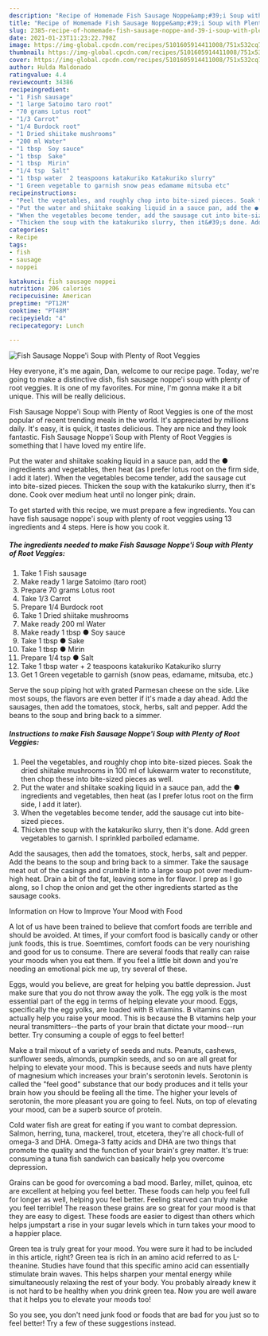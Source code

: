 ```yaml
---
description: "Recipe of Homemade Fish Sausage Noppe&amp;#39;i Soup with Plenty of Root Veggies"
title: "Recipe of Homemade Fish Sausage Noppe&amp;#39;i Soup with Plenty of Root Veggies"
slug: 2385-recipe-of-homemade-fish-sausage-noppe-and-39-i-soup-with-plenty-of-root-veggies
date: 2021-01-23T11:23:22.798Z
image: https://img-global.cpcdn.com/recipes/5101605914411008/751x532cq70/fish-sausage-noppei-soup-with-plenty-of-root-veggies-recipe-main-photo.jpg
thumbnail: https://img-global.cpcdn.com/recipes/5101605914411008/751x532cq70/fish-sausage-noppei-soup-with-plenty-of-root-veggies-recipe-main-photo.jpg
cover: https://img-global.cpcdn.com/recipes/5101605914411008/751x532cq70/fish-sausage-noppei-soup-with-plenty-of-root-veggies-recipe-main-photo.jpg
author: Hulda Maldonado
ratingvalue: 4.4
reviewcount: 34386
recipeingredient:
- "1 Fish sausage"
- "1 large Satoimo taro root"
- "70 grams Lotus root"
- "1/3 Carrot"
- "1/4 Burdock root"
- "1 Dried shiitake mushrooms"
- "200 ml Water"
- "1 tbsp  Soy sauce"
- "1 tbsp  Sake"
- "1 tbsp  Mirin"
- "1/4 tsp  Salt"
- "1 tbsp water  2 teaspoons katakuriko Katakuriko slurry"
- "1 Green vegetable to garnish snow peas edamame mitsuba etc"
recipeinstructions:
- "Peel the vegetables, and roughly chop into bite-sized pieces. Soak the dried shiitake mushrooms in 100 ml of lukewarm water to reconstitute, then chop these into bite-sized pieces as well."
- "Put the water and shiitake soaking liquid in a sauce pan, add the ● ingredients and vegetables, then heat (as I prefer lotus root on the firm side, I add it later)."
- "When the vegetables become tender, add the sausage cut into bite-sized pieces."
- "Thicken the soup with the katakuriko slurry, then it&#39;s done. Add green vegetables to garnish. I sprinkled parboiled edamame."
categories:
- Recipe
tags:
- fish
- sausage
- noppei

katakunci: fish sausage noppei 
nutrition: 206 calories
recipecuisine: American
preptime: "PT12M"
cooktime: "PT48M"
recipeyield: "4"
recipecategory: Lunch

---
```



![Fish Sausage Noppe&#39;i Soup with Plenty of Root Veggies](https://img-global.cpcdn.com/recipes/5101605914411008/751x532cq70/fish-sausage-noppei-soup-with-plenty-of-root-veggies-recipe-main-photo.jpg)

Hey everyone, it's me again, Dan, welcome to our recipe page. Today, we're going to make a distinctive dish, fish sausage noppe&#39;i soup with plenty of root veggies. It is one of my favorites. For mine, I'm gonna make it a bit unique. This will be really delicious.

Fish Sausage Noppe&#39;i Soup with Plenty of Root Veggies is one of the most popular of recent trending meals in the world. It's appreciated by millions daily. It's easy, it is quick, it tastes delicious. They are nice and they look fantastic. Fish Sausage Noppe&#39;i Soup with Plenty of Root Veggies is something that I have loved my entire life.

Put the water and shiitake soaking liquid in a sauce pan, add the ● ingredients and vegetables, then heat (as I prefer lotus root on the firm side, I add it later). When the vegetables become tender, add the sausage cut into bite-sized pieces. Thicken the soup with the katakuriko slurry, then it&#39;s done. Cook over medium heat until no longer pink; drain.


To get started with this recipe, we must prepare a few ingredients. You can have fish sausage noppe&#39;i soup with plenty of root veggies using 13 ingredients and 4 steps. Here is how you cook it.

<!--inarticleads1-->

##### The ingredients needed to make Fish Sausage Noppe&#39;i Soup with Plenty of Root Veggies:

1. Take 1 Fish sausage
1. Make ready 1 large Satoimo (taro root)
1. Prepare 70 grams Lotus root
1. Take 1/3 Carrot
1. Prepare 1/4 Burdock root
1. Take 1 Dried shiitake mushrooms
1. Make ready 200 ml Water
1. Make ready 1 tbsp ● Soy sauce
1. Take 1 tbsp ● Sake
1. Take 1 tbsp ● Mirin
1. Prepare 1/4 tsp ● Salt
1. Take 1 tbsp water + 2 teaspoons katakuriko Katakuriko slurry
1. Get 1 Green vegetable to garnish (snow peas, edamame, mitsuba, etc.)


Serve the soup piping hot with grated Parmesan cheese on the side. Like most soups, the flavors are even better if it&#39;s made a day ahead. Add the sausages, then add the tomatoes, stock, herbs, salt and pepper. Add the beans to the soup and bring back to a simmer. 

<!--inarticleads2-->

##### Instructions to make Fish Sausage Noppe&#39;i Soup with Plenty of Root Veggies:

1. Peel the vegetables, and roughly chop into bite-sized pieces. Soak the dried shiitake mushrooms in 100 ml of lukewarm water to reconstitute, then chop these into bite-sized pieces as well.
1. Put the water and shiitake soaking liquid in a sauce pan, add the ● ingredients and vegetables, then heat (as I prefer lotus root on the firm side, I add it later).
1. When the vegetables become tender, add the sausage cut into bite-sized pieces.
1. Thicken the soup with the katakuriko slurry, then it&#39;s done. Add green vegetables to garnish. I sprinkled parboiled edamame.


Add the sausages, then add the tomatoes, stock, herbs, salt and pepper. Add the beans to the soup and bring back to a simmer. Take the sausage meat out of the casings and crumble it into a large soup pot over medium-high heat. Drain a bit of the fat, leaving some in for flavor. I prep as I go along, so I chop the onion and get the other ingredients started as the sausage cooks. 

Information on How to Improve Your Mood with Food


A lot of us have been trained to believe that comfort foods are terrible and should be avoided. At times, if your comfort food is basically candy or other junk foods, this is true. Soemtimes, comfort foods can be very nourishing and good for us to consume. There are several foods that really can raise your moods when you eat them. If you feel a little bit down and you're needing an emotional pick me up, try several of these.

Eggs, would you believe, are great for helping you battle depression. Just make sure that you do not throw away the yolk. The egg yolk is the most essential part of the egg in terms of helping elevate your mood. Eggs, specifically the egg yolks, are loaded with B vitamins. B vitamins can actually help you raise your mood. This is because the B vitamins help your neural transmitters--the parts of your brain that dictate your mood--run better. Try consuming a couple of eggs to feel better!

Make a trail mixout of a variety of seeds and nuts. Peanuts, cashews, sunflower seeds, almonds, pumpkin seeds, and so on are all great for helping to elevate your mood. This is because seeds and nuts have plenty of magnesium which increases your brain's serotonin levels. Serotonin is called the "feel good" substance that our body produces and it tells your brain how you should be feeling all the time. The higher your levels of serotonin, the more pleasant you are going to feel. Nuts, on top of elevating your mood, can be a superb source of protein.

Cold water fish are great for eating if you want to combat depression. Salmon, herring, tuna, mackerel, trout, etcetera, they're all chock-full of omega-3 and DHA. Omega-3 fatty acids and DHA are two things that promote the quality and the function of your brain's grey matter. It's true: consuming a tuna fish sandwich can basically help you overcome depression. 

Grains can be good for overcoming a bad mood. Barley, millet, quinoa, etc are excellent at helping you feel better. These foods can help you feel full for longer as well, helping you feel better. Feeling starved can truly make you feel terrible! The reason these grains are so great for your mood is that they are easy to digest. These foods are easier to digest than others which helps jumpstart a rise in your sugar levels which in turn takes your mood to a happier place.

Green tea is truly great for your mood. You were sure it had to be included in this article, right? Green tea is rich in an amino acid referred to as L-theanine. Studies have found that this specific amino acid can essentially stimulate brain waves. This helps sharpen your mental energy while simultaneously relaxing the rest of your body. You probably already knew it is not hard to be healthy when you drink green tea. Now you are well aware that it helps you to elevate your moods too!

So you see, you don't need junk food or foods that are bad for you just so to feel better! Try  a few  of  these  suggestions  instead.

